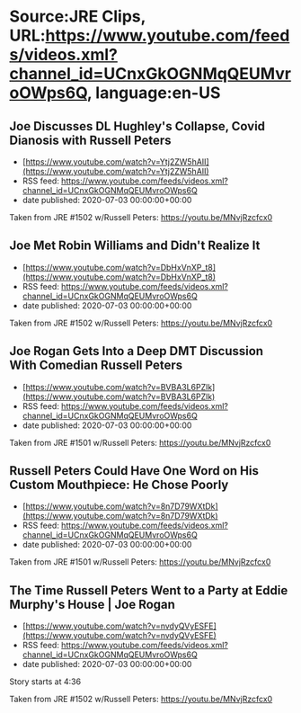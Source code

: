 # Source:JRE Clips, URL:https://www.youtube.com/feeds/videos.xml?channel_id=UCnxGkOGNMqQEUMvroOWps6Q, language:en-US

## Joe Discusses DL Hughley's Collapse, Covid Dianosis with Russell Peters
 - [https://www.youtube.com/watch?v=Ytj2ZW5hAII](https://www.youtube.com/watch?v=Ytj2ZW5hAII)
 - RSS feed: https://www.youtube.com/feeds/videos.xml?channel_id=UCnxGkOGNMqQEUMvroOWps6Q
 - date published: 2020-07-03 00:00:00+00:00

Taken from JRE #1502 w/Russell Peters:
https://youtu.be/MNvjRzcfcx0

## Joe Met Robin Williams and Didn't Realize It
 - [https://www.youtube.com/watch?v=DbHxVnXP_t8](https://www.youtube.com/watch?v=DbHxVnXP_t8)
 - RSS feed: https://www.youtube.com/feeds/videos.xml?channel_id=UCnxGkOGNMqQEUMvroOWps6Q
 - date published: 2020-07-03 00:00:00+00:00

Taken from JRE #1502 w/Russell Peters:
https://youtu.be/MNvjRzcfcx0

## Joe Rogan Gets Into a Deep DMT Discussion With Comedian Russell Peters
 - [https://www.youtube.com/watch?v=BVBA3L6PZlk](https://www.youtube.com/watch?v=BVBA3L6PZlk)
 - RSS feed: https://www.youtube.com/feeds/videos.xml?channel_id=UCnxGkOGNMqQEUMvroOWps6Q
 - date published: 2020-07-03 00:00:00+00:00

Taken from JRE #1501 w/Russell Peters: https://youtu.be/MNvjRzcfcx0

## Russell Peters Could Have One Word on His Custom Mouthpiece: He Chose Poorly
 - [https://www.youtube.com/watch?v=8n7D79WXtDk](https://www.youtube.com/watch?v=8n7D79WXtDk)
 - RSS feed: https://www.youtube.com/feeds/videos.xml?channel_id=UCnxGkOGNMqQEUMvroOWps6Q
 - date published: 2020-07-03 00:00:00+00:00

Taken from JRE #1501 w/Russell Peters: https://youtu.be/MNvjRzcfcx0

## The Time Russell Peters Went to a Party at Eddie Murphy's House | Joe Rogan
 - [https://www.youtube.com/watch?v=nvdyQVyESFE](https://www.youtube.com/watch?v=nvdyQVyESFE)
 - RSS feed: https://www.youtube.com/feeds/videos.xml?channel_id=UCnxGkOGNMqQEUMvroOWps6Q
 - date published: 2020-07-03 00:00:00+00:00

Story starts at 4:36

Taken from JRE #1502 w/Russell Peters:
https://youtu.be/MNvjRzcfcx0

